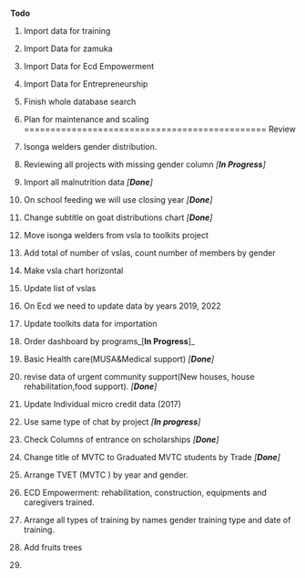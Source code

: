 **Todo**
1. Import data for training
2. Import Data for zamuka
3. Import Data for Ecd Empowerment
4. Import Data for Entrepreneurship
5. Finish whole database search
6. Plan for maintenance and scaling
==============================================
Review

7. Isonga welders gender distribution.
8. Reviewing all projects with missing gender column _[**In Progress**]_
9. Import all malnutrition data _[**Done**]_
10. On school feeding we will use closing year _[**Done**]_
11. Change subtitle on goat distributions chart _[**Done**]_
12. Move isonga welders from vsla to toolkits project
13. Add total of number of vslas, count number of members by gender
14. Make vsla chart horizontal
15. Update list of vslas
16. On Ecd we need to update data by years  2019, 2022
17. Update toolkits data for importation
18. Order dashboard by programs_[**In Progress**]_
19. Basic Health care(MUSA&Medical support) _[**Done**]_
20. revise data  of urgent community support(New houses, house rehabilitation,food support). _[**Done**]_
21. Update Individual micro credit data (2017)
22. Use same type of chat by project _[**In progress**]_
23. Check Columns of entrance on scholarships  _[**Done**]_
24. Change title of MVTC to Graduated MVTC students by Trade _[**Done**]_
25. Arrange TVET (MVTC ) by year and gender.
26. ECD Empowerment: rehabilitation, construction, equipments and caregivers  trained.
27. Arrange all types of training by names gender training type and date of training.
28. Add fruits trees
29. 

